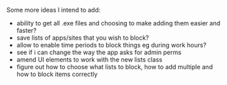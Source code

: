 Some more ideas I intend to add:
 - ability to get all .exe files and choosing to make adding them easier and faster?
 - save lists of apps/sites that you wish to block?
 - allow to enable time periods to block things eg during work hours?
 - see if i can change the way the app asks for admin perms
 - amend UI elements to work with the new lists class
 - figure out how to choose what lists to block, how to add multiple and how to block items correctly